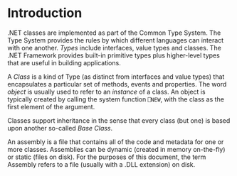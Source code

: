 # Introduction

.NET classes are implemented as part of the Common Type System. The Type System provides the rules by which different languages can interact with one another. *Types* include interfaces, value types and classes. The .NET Framework provides built-in primitive types plus higher-level types that are useful in building applications.

A *Class* is a kind of Type (as distinct from interfaces and value types) that encapsulates a particular set of methods, events and properties. The word *object* is usually used to refer to an *instance* of a class. An object is typically created by calling the system function `⎕NEW`, with the class as the first element of the argument.

Classes support inheritance in the sense that every class (but one) is based upon another so-called *Base Class*.

An assembly is a file that contains all of the code and metadata for one or more classes. Assemblies can be dynamic (created in memory on-the-fly) or static (files on disk). For the purposes of this document, the term Assembly refers to a file (usually with a .DLL extension) on disk.
